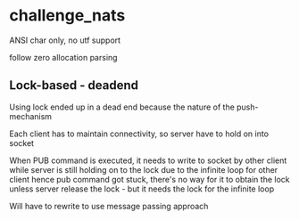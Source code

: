 # challenge_nats

ANSI char only, no utf support

follow zero allocation parsing


## Lock-based - deadend
Using lock ended up in a dead end because the nature of the push-mechanism

Each client has to maintain connectivity, so server have to hold on into socket

When PUB command is executed, it needs to write to socket by other client while 
server is still holding on to the lock due to the infinite loop for other client
hence pub command got stuck, there's no way for it to obtain the lock unless
server release the lock - but it needs the lock for the infinite loop

Will have to rewrite to use  message passing approach